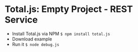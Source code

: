 # Total.js: Empty Project - REST Service

- Install Total.js via NPM `$ npm install total.js`
- Download example
- Run it `$ node debug.js`